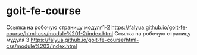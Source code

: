 # goit-fe-course
Ссылка на робочую страницу модуля1-2 https://falyua.github.io/goit-fe-course/html-css/module%201-2/index.html
Ссылка на робочую страницу мудуля 3 https://falyua.github.io/goit-fe-course/html-css/module%203/index.html
